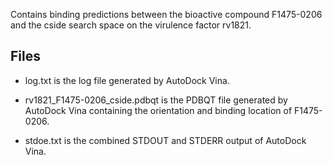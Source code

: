 Contains binding predictions between the bioactive compound F1475-0206 and the cside search space on the virulence factor rv1821.

## Files

- log.txt is the log file generated by AutoDock Vina.

- rv1821_F1475-0206_cside.pdbqt is the PDBQT file generated by AutoDock Vina containing the orientation and binding location of F1475-0206.

- stdoe.txt is the combined STDOUT and STDERR output of AutoDock Vina.

